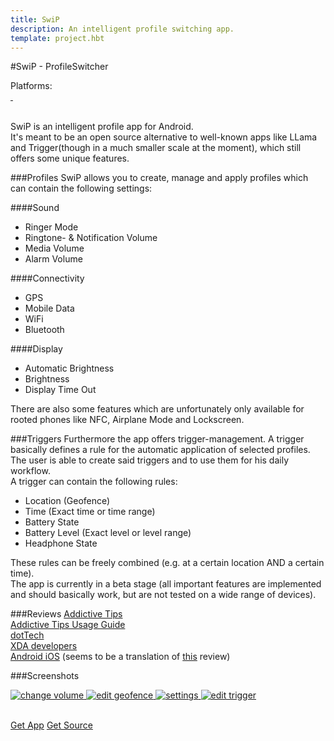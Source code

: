 ```yaml
---
title: SwiP
description: An intelligent profile switching app.
template: project.hbt
---
```


#SwiP - ProfileSwitcher
<div id="platforms">Platforms:  <i class="fa fa-android fa-lg"></i></div>
<div id="cover">
    <a href="/images/projects/screens/swip/gallery/swip_main.png" title="Main activity">
        <img data-interchange="[/images/projects/screens/swip/swip_main_small.png, (default)], [/images/projects/screens/swip/swip_main.png, (large)]"/>
    </a>
    <a href="/images/projects/screens/swip/gallery/swip_profile_edit.png" title="Editing a profile">
        <img data-interchange="[/images/projects/screens/swip/swip_profile_edit_small.png, (default)], [/images/projects/screens/swip/swip_profile_edit.png, (large)]"/>
    </a>
</div>  

<br/>

SwiP is an intelligent profile app for Android.  
It's meant to be an open source alternative to well-known apps like LLama and Trigger(though in a much smaller scale at the moment), which still offers some unique features.  

###Profiles
SwiP allows you to create, manage and apply profiles which can contain the following settings:  

####Sound
- Ringer Mode
- Ringtone- & Notification Volume
- Media Volume
- Alarm Volume  

####Connectivity
- GPS
- Mobile Data
- WiFi
- Bluetooth

####Display
- Automatic Brightness
- Brightness
- Display Time Out  

There are also some features which are unfortunately only available for rooted phones like NFC, Airplane Mode and Lockscreen.  

###Triggers
Furthermore the app offers trigger-management. A trigger basically defines a rule for the automatic application of selected profiles.  
The user is able to create said triggers and to use them for his daily workflow.  
A trigger can contain the following rules:

- Location (Geofence)
- Time (Exact time or time range)
- Battery State
- Battery Level (Exact level or level range)
- Headphone State

These rules can be freely combined (e.g. at a certain location AND a certain time).  
The app is currently in a beta stage (all important features are implemented and should basically work, but are not tested on a wide range of devices).  

###Reviews
<a href="http://www.addictivetips.com/android/swip-free-profile-switching-automation-app-for-android/" target="_blank">Addictive Tips</a>  
<a href="http://www.addictivetips.com/android/swip-is-a-profile-switcher-for-managing-sound-display-wifi/" target="_blank">Addictive Tips Usage Guide</a>  
<a href="http://dottech.org/149411/android-review-swip-app/" target="_blank">dotTech</a>  
<a href="http://www.xda-developers.com/android/want-an-open-source-alternative-to-tasker-try-swip/" target="_blank">XDA developers</a>  
<a href="http://www.androidios.com/how-to-set-smart-phone-profiles-quickly-and-easily-swipe-profileswitcher/" target="_blank">Android iOS</a> (seems to be a translation of <a href="http://www.svetandroida.cz/swip-profileswitcher-chytre-profily-telefon-rychle-jednoduse-201403" target="_blank">this</a> review)

###Screenshots
<div id="screens">
    <a href="/images/projects/screens/swip/gallery/swip_change_volume.png" title="Changing the media volume">
        <img src="/images/projects/screens/swip/gallery/swip_change_volume_thumb.png" alt="change volume"/>
    </a>
    <a href="/images/projects/screens/swip/gallery/swip_edit_geofence.png" title="Editing a geofence">
        <img src="/images/projects/screens/swip/gallery/swip_edit_geofence_thumb.png" alt="edit geofence"/>
    </a>
    <a href="/images/projects/screens/swip/gallery/swip_settings.png" title="Settings">
        <img src="/images/projects/screens/swip/gallery/swip_settings_thumb.png" alt="settings"/>
    </a>
    <a href="/images/projects/screens/swip/gallery/swip_trigger_edit.png" title="Editing a trigger">
        <img src="/images/projects/screens/swip/gallery/swip_trigger_edit_thumb.png" alt="edit trigger"/>
    </a>
</div>  

<br/>

<a href="https://play.google.com/store/apps/details?id=at.fhhgb.mc.swip" class="button">Get App</a>
<a href="https://bitbucket.org/FlorianSchrofner/swip" class="button">Get Source</a>